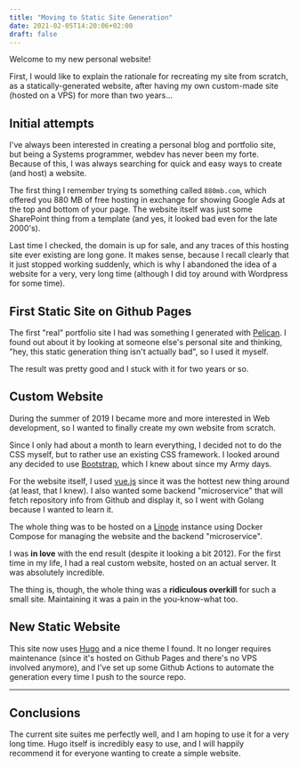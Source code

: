 ```yaml
---
title: "Moving to Static Site Generation"
date: 2021-02-05T14:20:06+02:00
draft: false
---
```


Welcome to my new personal website!

First, I would like to explain the rationale for recreating my site from scratch, as a statically-generated website, after having my own custom-made site (hosted on a VPS) for more than two years...

<!--more-->

Initial attempts
---------------------------
I've always been interested in creating a personal blog and portfolio site, but being a Systems programmer, webdev has never been my forte. Because of this, I was always searching for quick and easy ways to create (and host) a website.

The first thing I remember trying ts something called <code>880mb.com</code>, which offered you 880 MB of free hosting in exchange for showing Google Ads at the top and bottom of your page.
The website itself was just some SharePoint thing from a template (and yes, it looked bad even for the late 2000's).

Last time I checked, the domain is up for sale, and any traces of this hosting site ever existing are long gone. It makes sense, because I recall clearly that it just stopped working suddenly, which is why I abandoned the idea of a website for a very, very long time (although I did toy around with Wordpress for some time).

First Static Site on Github Pages
-----------------------------------
The first "real" portfolio site I had was something I generated with [Pelican](https://blog.getpelican.com/). I found out about it by looking at someone else's personal site and thinking, "hey, this static generation thing isn't actually bad", so I used it myself.

The result was pretty good and I stuck with it for two years or so.

Custom Website
----------------
During the summer of 2019 I became more and more interested in Web development, so I wanted to finally create my own website from scratch.

Since I only had about a month to learn everything, I decided not to do the CSS myself, but to rather use an existing CSS framework. I looked around any decided to use [Bootstrap](https://getbootstrap.com/), which I knew about since my Army days.

For the website itself, I used [vue.js](https://vuejs.org/) since it was the hottest new thing around (at least, that I knew). I also wanted some backend "microservice" that will fetch repository info from Github and display it, so I went with Golang because I wanted to learn it.

The whole thing was to be hosted on a [Linode](https://linode.com) instance using Docker Compose for managing the website and the backend "microservice".

I was **in love** with the end result (despite it looking a bit 2012). For the first time in my life, I had a real custom website, hosted on an actual server. It was absolutely incredible.

The thing is, though, the whole thing was a **ridiculous overkill** for such a small site. Maintaining it was a pain in the you-know-what too.

New Static Website
-------------------
This site now uses [Hugo](https://gohugo.io/) and a nice theme I found. It no longer requires maintenance (since it's hosted on Github Pages and there's no VPS involved anymore), and I've set up some Github Actions to automate the generation every time I push to the source repo.

----------

Conclusions
------------
The current site suites me perfectly well, and I am hoping to use it for a very long time.
Hugo itself is incredibly easy to use, and I will happily recommend it for everyone wanting to create a simple website.
